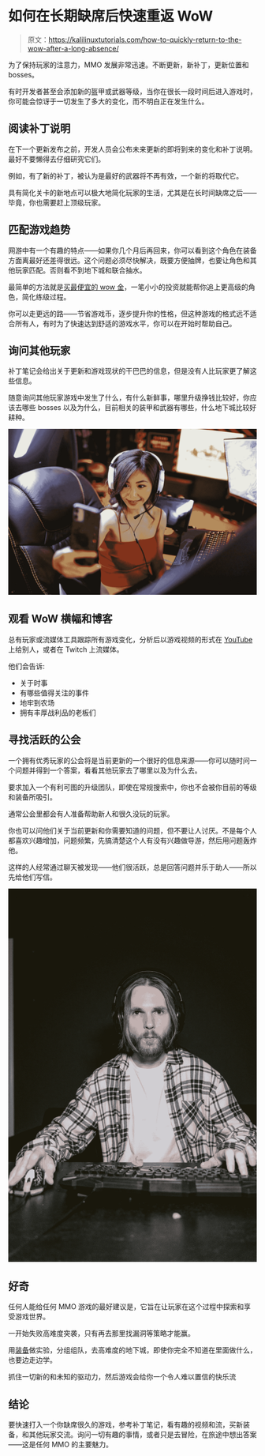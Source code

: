 # 如何在长期缺席后快速重返 WoW

> 原文：<https://kalilinuxtutorials.com/how-to-quickly-return-to-the-wow-after-a-long-absence/>

为了保持玩家的注意力，MMO 发展非常迅速。不断更新，新补丁，更新位置和 bosses。

有时开发者甚至会添加新的盔甲或武器等级，当你在很长一段时间后进入游戏时，你可能会惊讶于一切发生了多大的变化，而不明白正在发生什么。

## **阅读补丁说明**

在下一个更新发布之前，开发人员会公布未来更新的即将到来的变化和补丁说明。最好不要懒得去仔细研究它们。

例如，有了新的补丁，被认为是最好的武器将不再有效，一个新的将取代它。

具有简化关卡的新地点可以极大地简化玩家的生活，尤其是在长时间缺席之后——毕竟，你也需要赶上顶级玩家。

## **匹配游戏趋势**

网游中有一个有趣的特点——如果你几个月后再回来，你可以看到这个角色在装备方面离最好还差得很远。这个问题必须尽快解决，既要方便抽牌，也要让角色和其他玩家匹配。否则看不到地下城和联合抽水。

最简单的方法就是[买最便宜的 wow 金](https://skycoach.gg/wow-boost/gold)，一笔小小的投资就能帮你追上更高级的角色，简化练级过程。

你可以走更远的路——节省游戏币，逐步提升你的性格，但这种游戏的格式远不适合所有人，有时为了快速达到舒适的游戏水平，你可以在开始时帮助自己。

## **询问其他玩家**

补丁笔记会给出关于更新和游戏现状的干巴巴的信息，但是没有人比玩家更了解这些信息。

随意询问其他玩家游戏中发生了什么，有什么新鲜事，哪里升级挣钱比较好，你应该去哪些 bosses 以及为什么，目前相关的装甲和武器有哪些，什么地下城比较好耕种。

![](img//b51dc4e0f637dbe7ab27af97cc756a82.png)

## **观看 WoW 横幅和博客**

总有玩家或流媒体工具跟踪所有游戏变化，分析后以游戏视频的形式在 [YouTube](https://www.youtube.com/) 上给别人，或者在 Twitch 上流媒体。

他们会告诉:

*   关于时事
*   有哪些值得关注的事件
*   地牢到农场
*   拥有丰厚战利品的老板们

## **寻找活跃的公会**

一个拥有优秀玩家的公会将是当前更新的一个很好的信息来源——你可以随时问一个问题并得到一个答案，看看其他玩家去了哪里以及为什么去。

要求加入一个有利可图的升级团队，即使在常规搜索中，你也不会被你目前的等级和装备所吸引。

通常公会里都会有人准备帮助新人和很久没玩的玩家。

你也可以问他们关于当前更新和你需要知道的问题，但不要让人讨厌。不是每个人都喜欢兴趣增加，问题频繁，先搞清楚这个人有没有兴趣做导游，然后用问题轰炸他。

这样的人经常通过聊天被发现——他们很活跃，总是回答问题并乐于助人——所以先给他们写信。

![](img//e6955dfb449e2ba01572f48f206943f8.png)

## **好奇**

任何人能给任何 MMO 游戏的最好建议是，它旨在让玩家在这个过程中探索和享受游戏世界。

一开始失败高难度突袭，只有再去那里找漏洞等策略才能赢。

用[装备](https://wowwiki-archive.fandom.com/wiki/Equipment)做实验，分组组队，去高难度的地下城，即使你完全不知道在里面做什么，也要边走边学。

抓住一切新的和未知的驱动力，然后游戏会给你一个令人难以置信的快乐流

## **结论**

要快速打入一个你缺席很久的游戏，参考补丁笔记，看有趣的视频和流，买新装备，和其他玩家交流。询问一切有趣的事情，或者只是去冒险，在旅途中想出答案——这是任何 MMO 的主要魅力。